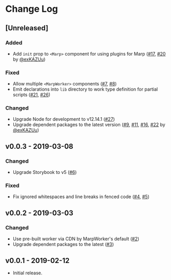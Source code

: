 # Change Log

## [Unreleased]

### Added

- Add `init` prop to `<Marp>` component for using plugins for Marp ([#17](https://github.com/marp-team/marp-react/issues/17), [#20](https://github.com/marp-team/marp-react/pull/20) by [@exKAZUu](https://github.com/exKAZUu))

### Fixed

- Allow multiple `<MarpWorker>` components ([#7](https://github.com/marp-team/marp-react/issues/7), [#8](https://github.com/marp-team/marp-react/pull/8))
- Emit declarations into `lib` directory to work type definition for partial scripts ([#21](https://github.com/marp-team/marp-react/issues/21), [#26](https://github.com/marp-team/marp-react/pull/26))

### Changed

- Upgrade Node for development to v12.14.1 ([#27](https://github.com/marp-team/marp-react/pull/27))
- Upgrade dependent packages to the latest version ([#9](https://github.com/marp-team/marp-react/pull/9), [#11](https://github.com/marp-team/marp-react/pull/11), [#16](https://github.com/marp-team/marp-react/pull/16), [#22](https://github.com/marp-team/marp-react/pull/22) by [@exKAZUu](https://github.com/exKAZUu))

## v0.0.3 - 2019-03-08

### Changed

- Upgrade Storybook to v5 ([#6](https://github.com/marp-team/marp-react/pull/6))

### Fixed

- Fix ignored whitespaces and line breaks in fenced code ([#4](https://github.com/marp-team/marp-react/issues/4), [#5](https://github.com/marp-team/marp-react/pull/5))

## v0.0.2 - 2019-03-03

### Changed

- Use pre-built worker via CDN by MarpWorker's default ([#2](https://github.com/marp-team/marp-react/pull/2))
- Upgrade dependent packages to the latest ([#3](https://github.com/marp-team/marp-react/pull/3))

## v0.0.1 - 2019-02-12

- Initial release.
